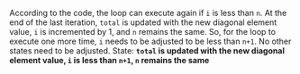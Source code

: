 According to the code, the loop can execute again if `i` is less than `n`. At the end of the last iteration, `total` is updated with the new diagonal element value, `i` is incremented by 1, and `n` remains the same. So, for the loop to execute one more time, `i` needs to be adjusted to be less than `n+1`. No other states need to be adjusted.
State: **`total` is updated with the new diagonal element value, `i` is less than `n+1`, `n` remains the same**